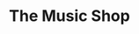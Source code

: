 ---
title: The Music Shop
cardTitle: The Music Shop
icons: ["fa-html5", "fa-sass"]
tags: ["project"]
eyebrow: landing page
imageTablet: /assets/music-tablet.jpg
imageBreakout: /assets/music-breakout.jpg
imageAlt: The Music Shop
blurb: Exploring layout and Sass in this landing page inspired by magazine layouts and Nashville nightclubs. This is a fully responsive landing page with an attitude.
description: My favorite part of frontend development is styling with Sass. A goal of the project was to build a landing page with a magazine type of layout. I wanted to build a page with mood, one that reflected a dark and smokey jazz club. I used CSS Grid to overlap page elements, properties like clip-path/:/ polygon() to create vivid shapes, and a custom linear-gradient to move the eye along the page, almost like the strings of a guitar. The Music Shop, a fictitious recording studio in downtown Nashville, is a jazzy trip into the luscious underbelly of CSS.
buttons: ["Live Website", "Figma Design", "GitHub Repo"]
urls: [
    "https://themusicshop.netlify.app/",
    "https://www.figma.com/file/fC5k21fTR1orChA12w7XiX/Music-Sessions?type=design&node-id=5-0&t=Ufe4vOZpSPyskpLu-0",
    "https://github.com/Alliemack77/TheMusicShop"
]
---